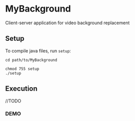 # MyBackground
Client-server application for video background replacement

## Setup
To compile java files, run `setup`:
```
cd path/to/MyBackground

chmod 755 setup
./setup
```
## Execution
//TODO

### DEMO
